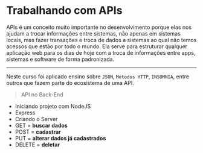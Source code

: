# Trabalhando com APIs

APIs é um conceito muito importante no desenvolvimento porque elas nos ajudam a trocar informações entre sistemas,
não apenas em sistemas locais, mas fazer transações e troca de dados a sistemas ao qual não temos acessos que estão por todo o mundo. Ela serve para estruturar qualquer aplicação web para os dias de hoje com a troca de informações entre apps, sistemas e software de forma padronizada.

---

Neste curso foi aplicado ensino sobre `JSON`, `Métodos HTTP`, `INSOMNIA`, entre outros que fazem parte do ecosistema de uma API.

> API no Back-End

- Iniciando projeto com NodeJS
- Express
- Criando o Server
- GET = **buscar dados**  
- POST = **cadastrar**
- PUT = **alterar dados já cadastrados**
- DELETE = **deletar**
